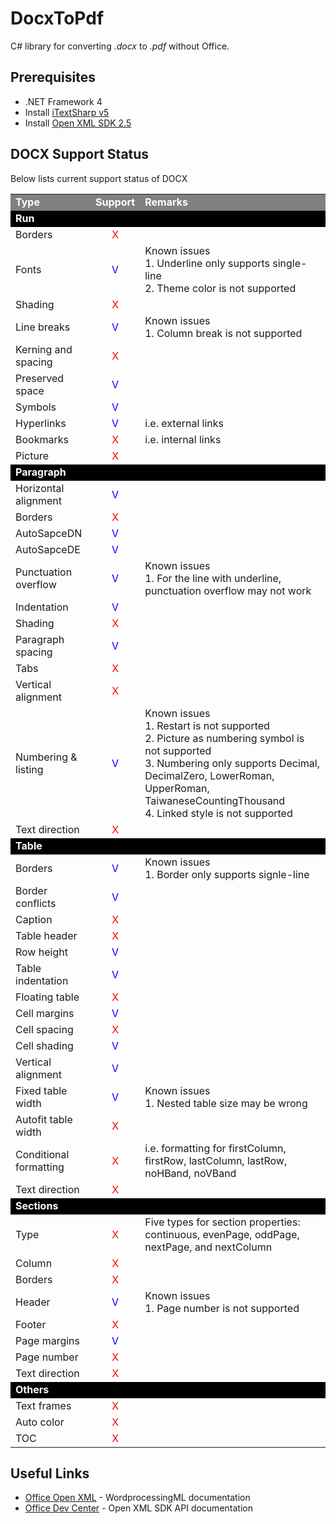 # DocxToPdf

C# library for converting *.docx* to *.pdf* without Office.

## Prerequisites ##

- .NET Framework 4
- Install [iTextSharp v5](http://sourceforge.net/projects/itextsharp/)
- Install [Open XML SDK 2.5](https://www.microsoft.com/en-us/download/details.aspx?id=30425)

## DOCX Support Status ##

Below lists current support status of DOCX

<table>
 <tr>
  <td bgcolor="gray"><font color="white"><b>Type</b></font></td>
  <td bgcolor="gray"><font color="white"><b>Support</b></font></td>
  <td bgcolor="gray"><font color="white"><b>Remarks</b></font></td>
 </tr>
 <tr>
  <td colspan="3" bgcolor="black"><font color="white"><b>Run</b></font></td>
 </tr>
 <tr>
  <td>Borders</td>
  <td align="center"><font color="red">X</font></td>
  <td></td>
 </tr>
 <tr>
  <td>Fonts</td>
  <td align="center"><font color="blue">V</font></td>
  <td>Known issues<br>1. Underline only supports single-line<br>2. Theme color is not supported</td>
 </tr>
 <tr>
  <td>Shading</td>
  <td align="center"><font color="red">X</font></td>
  <td></td>
 </tr>
 <tr>
  <td>Line breaks</td>
  <td align="center"><font color="blue">V</font></td>
  <td>Known issues<br>1. Column break is not supported</td>
 </tr>
 <tr>
  <td>Kerning and spacing</td>
  <td align="center"><font color="red">X</font></td>
  <td></td>
 </tr>
 <tr>
  <td>Preserved space</td>
  <td align="center"><font color="blue">V</font></td>
  <td></td>
 </tr>
 <tr>
  <td>Symbols</td>
  <td align="center"><font color="blue">V</font></td>
  <td></td>
 </tr>
 <tr>
  <td>Hyperlinks</td>
  <td align="center"><font color="blue">V</font></td>
  <td>i.e. external links</td>
 </tr>
 <tr>
  <td>Bookmarks</td>
  <td align="center"><font color="red">X</font></td>
  <td>i.e. internal links</td>
 </tr>
 <tr>
  <td>Picture</td>
  <td align="center"><font color="red">X</font></td>
  <td></td>
 </tr>

 <tr>
  <td colspan="3" bgcolor="black"><font color="white"><b>Paragraph</b></font></td>
 </tr>
 <tr>
  <td>Horizontal alignment</td>
  <td align="center"><font color="blue">V</font></td>
  <td></td>
 </tr>
 <tr>
  <td>Borders</td>
  <td align="center"><font color="red">X</font></td>
  <td></td>
 </tr>
 <tr>
  <td>AutoSapceDN</td>
  <td align="center"><font color="blue">V</font></td>
  <td></td>
 </tr>
 <tr>
  <td>AutoSapceDE</td>
  <td align="center"><font color="blue">V</font></td>
  <td></tr>
 <tr>
 <tr>
  <td>Punctuation overflow</td>
  <td align="center"><font color="blue">V</font></td>
  <td>Known issues<br>1. For the line with underline, punctuation overflow may not work</tr>
 <tr>
  <td>Indentation</td>
  <td align="center"><font color="blue">V</font></td>
  <td></td>
 </tr>
 <tr>
  <td>Shading</td>
  <td align="center"><font color="red">X</font></td>
  <td></td>
 </tr>
 <tr>
  <td>Paragraph spacing</td>
  <td align="center"><font color="blue">V</font></td>
  <td></td>
 </tr>
 <tr>
  <td>Tabs</td>
  <td align="center"><font color="red">X</font></td>
  <td></td>
 </tr>
 <tr>
  <td>Vertical alignment</td>
  <td align="center"><font color="red">X</font></td>
  <td></td>
 </tr>
 <tr>
  <td>Numbering & listing</td>
  <td align="center"><font color="blue">V</font></td>
  <td>Known issues<br>1. Restart is not supported<br>2. Picture as numbering symbol is not supported<br>3. Numbering only supports Decimal, DecimalZero, LowerRoman, UpperRoman, TaiwaneseCountingThousand<br>4. Linked style is not supported</td>
 </tr>
 <tr>
  <td>Text direction</td>
  <td align="center"><font color="red">X</font></td>
  <td></td>
 </tr>

 <tr>
  <td colspan="3" bgcolor="black"><font color="white"><b>Table</b></font></td>
 </tr>
 <tr>
  <td>Borders</td>
  <td align="center"><font color="blue">V</font></td>
  <td>Known issues<br>1. Border only supports signle-line</td>
 </tr>
 <tr>
  <td>Border conflicts</td>
  <td align="center"><font color="blue">V</font></td>
  <td></td>
 </tr>
 <tr>
  <td>Caption</td>
  <td align="center"><font color="red">X</font></td>
  <td></td>
 </tr>
 <tr>
  <td>Table header</td>
  <td align="center"><font color="red">X</font></td>
  <td></td>
 </tr>
 <tr>
  <td>Row height</td>
  <td align="center"><font color="blue">V</font></td>
  <td></td>
 </tr>
 <tr>
  <td>Table indentation</td>
  <td align="center"><font color="blue">V</font></td>
  <td></td>
 </tr>
 <tr>
  <td>Floating table</td>
  <td align="center"><font color="red">X</font></td>
  <td></td>
 </tr>
 <tr>
  <td>Cell margins</td>
  <td align="center"><font color="blue">V</font></td>
  <td></td>
 </tr>
 <tr>
  <td>Cell spacing</td>
  <td align="center"><font color="red">X</font></td>
  <td></td>
 </tr>
 <tr>
  <td>Cell shading</td>
  <td align="center"><font color="blue">V</font></td>
  <td></td>
 </tr>
 <tr>
  <td>Vertical alignment</td>
  <td align="center"><font color="blue">V</font></td>
  <td></td>
 </tr>
 <tr>
  <td>Fixed table width</td>
  <td align="center"><font color="blue">V</font></td>
  <td>Known issues<br>1. Nested table size may be wrong</td>
 </tr>
 <tr>
  <td>Autofit table width</td>
  <td align="center"><font color="red">X</font></td>
  <td></td>
 </tr>
 <tr>
  <td>Conditional formatting</td>
  <td align="center"><font color="red">X</font></td>
  <td>i.e. formatting for firstColumn, firstRow, lastColumn, lastRow, noHBand, noVBand</td>
 </tr>
 <tr>
  <td>Text direction</td>
  <td align="center"><font color="red">X</font></td>
  <td></td>
 </tr>

 <tr>
  <td colspan="3" bgcolor="black"><font color="white"><b>Sections</b></font></td>
 </tr>
 <tr>
  <td>Type</td>
  <td align="center"><font color="red">X</font></td>
  <td>Five types for section properties: continuous, evenPage, oddPage, nextPage, and nextColumn</td>
 </tr>
 <tr>
  <td>Column</td>
  <td align="center"><font color="red">X</font></td>
  <td></td>
 </tr>
 <tr>
  <td>Borders</td>
  <td align="center"><font color="red">X</font></td>
  <td></td>
 </tr>
 <tr>
  <td>Header</td>
  <td align="center"><font color="blue">V</font></td>
  <td>Known issues<br>1. Page number is not supported</td>
 </tr>
 <tr>
  <td>Footer</td>
  <td align="center"><font color="red">X</font></td>
  <td></td>
 </tr>
 <tr>
  <td>Page margins</td>
  <td align="center"><font color="blue">V</font></td>
  <td></td>
 </tr>
 <tr>
  <td>Page number</td>
  <td align="center"><font color="red">X</font></td>
  <td></td>
 </tr>
 <tr>
  <td>Text direction</td>
  <td align="center"><font color="red">X</font></td>
  <td></td>
 </tr>

 <tr>
  <td colspan="3" bgcolor="black"><font color="white"><b>Others</b></font></td>
 </tr>
 <tr>
  <td>Text frames</td>
  <td align="center"><font color="red">X</font></td>
  <td></td>
 </tr>
 <tr>
  <td>Auto color</td>
  <td align="center"><font color="red">X</font></td>
  <td></td>
 </tr>
 <tr>
  <td>TOC</td>
  <td align="center"><font color="red">X</font></td>
  <td></td>
 </tr>
</table>

## Useful Links ##

- [Office Open XML](http://officeopenxml.com/WPcontentOverview.php) - WordprocessingML documentation
- [Office Dev Center](https://msdn.microsoft.com/en-us/library/office/documentformat.openxml.wordprocessing.aspx) - Open XML SDK API documentation

